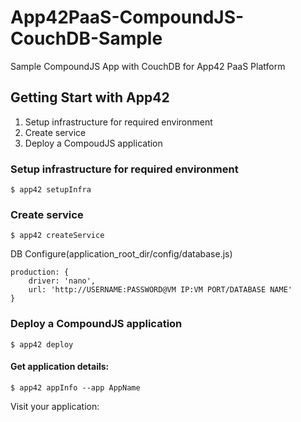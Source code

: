 App42PaaS-CompoundJS-CouchDB-Sample
===================================

Sample CompoundJS App with CouchDB for App42 PaaS Platform

## Getting Start with App42

1. Setup infrastructure for required environment
2. Create service
3. Deploy a CompoudJS application

### Setup infrastructure for required environment

    $ app42 setupInfra   
    
### Create service

    $ app42 createService
    
DB Configure(application_root_dir/config/database.js) 

    production: {
        driver: 'nano',
        url: 'http://USERNAME:PASSWORD@VM IP:VM PORT/DATABASE NAME'
    }
    
### Deploy a CompoundJS application

    $ app42 deploy

#### Get application details:

    $ app42 appInfo --app AppName    
    
Visit your application:

